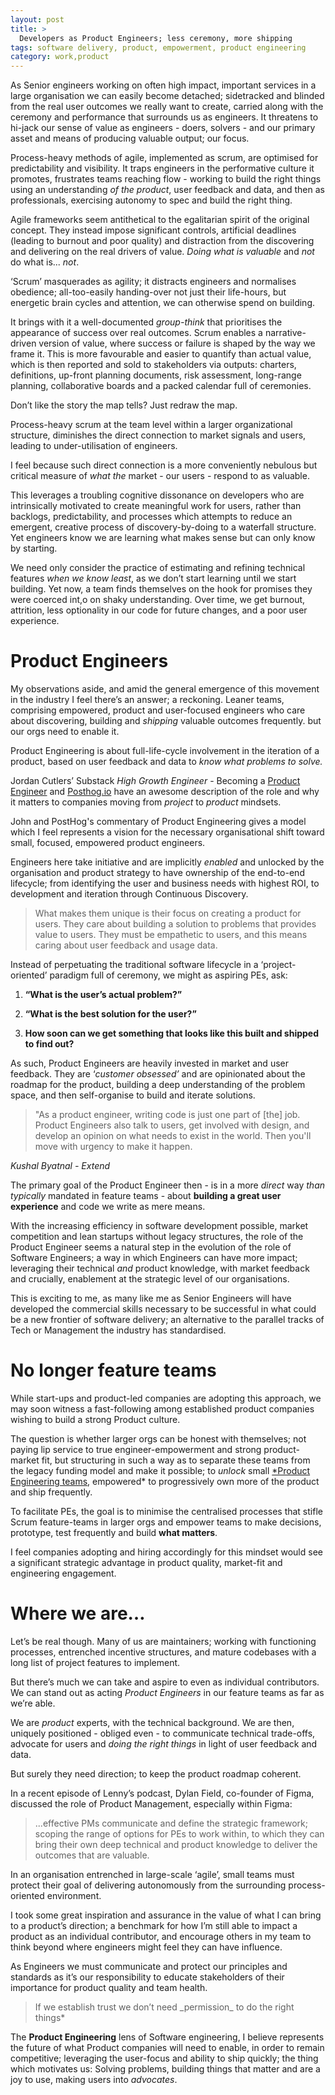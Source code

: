 ```yaml
---
layout: post
title: >
  Developers as Product Engineers; less ceremony, more shipping
tags: software delivery, product, empowerment, product engineering
category: work,product
---
```


<!-- summary -->

As Senior engineers working on often high impact, important services in a large organisation we can easily become detached; sidetracked and blinded from the real user outcomes we really want to create, carried along with the ceremony and performance that surrounds us as engineers. It threatens to hi-jack our sense of value as engineers - doers, solvers - and our primary asset and means of producing valuable output; our focus.

<!-- /summary -->

Process-heavy methods of agile, implemented as scrum, are optimised for predictability and visibility. It traps engineers in the performative culture it promotes, frustrates teams reaching flow - working to build the right things using an understanding _*of the product*_, user feedback and data, and then as professionals, exercising autonomy to spec and build the right thing.

Agile frameworks seem antithetical to the egalitarian spirit of the original concept. They instead impose significant controls, artificial deadlines (leading to burnout and poor quality) and distraction from the discovering and delivering on the real drivers of value. _*Doing what is valuable*_ and _*not*_ do what is... _*not*_.

‘Scrum’ masquerades as agility; it distracts engineers and normalises obedience; all-too-easily handing-over not just their life-hours, but energetic brain cycles and attention, we can otherwise spend on building.

It brings with it a well-documented _group-think_ that prioritises the appearance of success over real outcomes. Scrum enables a narrative-driven version of value, where success or failure is shaped by the way we frame it. This is more favourable and easier to quantify than actual value, which is then reported and sold to stakeholders via outputs: charters, definitions, up-front planning documents, risk assessment, long-range planning, collaborative boards and a packed calendar full of ceremonies.

Don’t like the story the map tells? Just redraw the map.

Process-heavy scrum at the team level within a larger organizational structure, diminishes the direct connection to market signals and users, leading to under-utilisation of engineers.

I feel because such direct connection is a more conveniently nebulous but critical measure of _*what the*_ market - our users - respond to as valuable.

This leverages a troubling cognitive dissonance on developers who are intrinsically motivated to create meaningful work for users, rather than backlogs, predictability, and processes which attempts to reduce an emergent, creative process of discovery-by-doing to a waterfall structure. Yet engineers know we are learning what makes sense but can only know by starting.

We need only consider the practice of estimating and refining technical features _*when we know least*_, as we don’t start learning until we start building. Yet now, a team finds themselves on the hook for promises they were coerced int,o on shaky understanding. Over time, we get burnout, attrition, less optionality in our code for future changes, and a poor user experience.

# Product Engineers

My observations aside, and amid the general emergence of this movement in the industry I feel there’s an answer; a reckoning. Leaner teams, comprising empowered, product and user-focused engineers who care about discovering, building and _shipping_ valuable outcomes frequently. but our orgs need to enable it.

Product Engineering is about full-life-cycle involvement in the iteration of a product, based on user feedback and data to _*know what problems to solve.*_

Jordan Cutlers’ Substack _*High Growth Engineer*_ - Becoming a [Product Engineer](https://read.highgrowthengineer.com/) and [Posthog.io](https://posthog.com/blog/what-is-a-product-engineer) have an awesome description of the role and why it matters to companies moving from _*project*_ to _*product*_ mindsets.

John and PostHog's commentary of Product Engineering gives a model which I feel represents a vision for the necessary organisational shift toward small, focused, empowered product engineers.

Engineers here take initiative and are implicitly _*enabled*_ and unlocked by the organisation and product strategy to have ownership of the end-to-end lifecycle; from identifying the user and business needs with highest ROI, to development and iteration through Continuous Discovery.

<blockquote>
What makes them unique is their focus on creating a product for users. They care about building a solution to problems that provides value to users. They must be empathetic to users, and this means caring about user feedback and usage data.
</blockquote>

Instead of perpetuating the traditional software lifecycle in a ‘project-oriented’ paradigm full of ceremony, we might as aspiring PEs, ask:

1. **“What is the user’s actual problem?”**

2. **“What is the best solution for the user?”**

3. **How soon can we get something that looks like this built and shipped to find out?**

As such, Product Engineers are heavily invested in market and user feedback. They are ‘_*customer obsessed’*_ and are opinionated about the roadmap for the product, building a deep understanding of the problem space, and then self-organise to build and iterate solutions.

<blockquote> "As a product engineer, writing code is just one part of [the] job. Product Engineers also talk to users, get involved with design, and develop an opinion on what needs to exist in the world. Then you'll move with urgency to make it happen.
</blockquote>
<cite>
Kushal Byatnal - Extend
</cite>

The primary goal of the Product Engineer then - is in a more _*direct*_ way _*than typically*_ mandated in feature teams - about **building a great user experience** and code we write as mere means.

With the increasing efficiency in software development possible, market competition and lean startups without legacy structures, the role of the Product Engineer seems a natural step in the evolution of the role of Software Engineers; a way in which Engineers can have more impact; leveraging their technical _*and*_ product knowledge, with market feedback and crucially, enablement at the strategic level of our organisations.

This is exciting to me, as many like me as Senior Engineers will have developed the commercial skills necessary to be successful in what could be a new frontier of software delivery; an alternative to the parallel tracks of Tech or Management the industry has standardised.

# No longer feature teams

While start-ups and product-led companies are adopting this approach, we may soon witness a fast-following among established product companies wishing to build a strong Product culture.

The question is whether larger orgs can be honest with themselves; not paying lip service to true engineer-empowerment and strong product-market fit, but structuring in such a way as to separate these teams from the legacy funding model and make it possible; to _*unlock*_ small [\*Product Engineering teams](https://newsletter.posthog.com/p/the-magic-of-small-engineering-teams), empowered\* to progressively own more of the product and ship frequently.

To facilitate PEs, the goal is to minimise the centralised processes that stifle Scrum feature-teams in larger orgs and empower teams to make decisions, prototype, test frequently and build **what matters**.

I feel companies adopting and hiring accordingly for this mindset would see a significant strategic advantage in product quality, market-fit and engineering engagement.

# Where we are…

Let’s be real though. Many of us are maintainers; working with functioning processes, entrenched incentive structures, and mature codebases with a long list of project features to implement.

But there’s much we can take and aspire to even as individual contributors. We can stand out as acting _*Product Engineers*_ in our feature teams as far as we’re able.

We are _*product*_ experts, with the technical background. We are then, uniquely positioned - obliged even - to communicate technical trade-offs, advocate for users and _*doing the right things*_ in light of user feedback and data.

But surely they need direction; to keep the product roadmap coherent.

In a recent episode of Lenny’s podcast, Dylan Field, co-founder of Figma, discussed the role of Product Management, especially within Figma:

<blockquote>
...effective PMs communicate and define the strategic framework; scoping the range of options for PEs to work within, to which they can bring their own deep technical and product knowledge to deliver the outcomes that are valuable.
</blockquote>

In an organisation entrenched in large-scale ‘agile’, small teams must protect their goal of delivering autonomously from the surrounding process-oriented environment.

I took some great inspiration and assurance in the value of what I can bring to a product’s direction; a benchmark for how I’m still able to impact a product as an individual contributor, and encourage others in my team to think beyond where engineers might feel they can have influence.

As Engineers we must communicate and protect our principles and standards as it’s our responsibility to educate stakeholders of their importance for product quality and team health.

<blockquote>
If we establish trust we don’t need _permission_ to do the right things*
</blockquote>

The **Product Engineering** lens of Software engineering, I believe represents the future of what Product companies will need to enable, in order to remain competitive; leveraging the user-focus and ability to ship quickly; the thing which motivates us: Solving problems, building things that matter and are a joy to use, making users into _*advocates*_.
